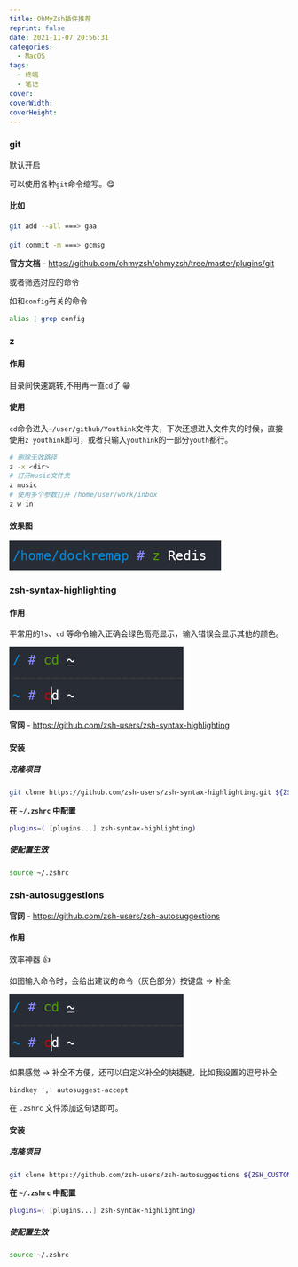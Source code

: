 ```yaml
---
title: OhMyZsh插件推荐
reprint: false
date: 2021-11-07 20:56:31
categories:
  - MacOS
tags:
  - 终端
  - 笔记
cover:
coverWidth:
coverHeight:
---
```


### git

默认开启

可以使用各种`git`命令缩写。😋

#### 比如

```bash
git add --all ===> gaa

git commit -m ===> gcmsg
```

**官方文档** - <https://github.com/ohmyzsh/ohmyzsh/tree/master/plugins/git>

或者筛选对应的命令

如和`config`有关的命令

```bash
alias | grep config
```

### z

#### 作用

目录间快速跳转,不用再一直`cd`了 😁

#### 使用

`cd`命令进入`~/user/github/Youthink`文件夹，下次还想进入文件夹的时候，直接使用`z youthink`即可，或者只输入`youthink`的一部分`youth`都行。

```bash
# 删除无效路径
z -x <dir>
# 打开music文件夹
z music
# 使用多个参数打开 /home/user/work/inbox
z w in
```

#### 效果图

![](/images/f043c56c18656d68d4a89862bf47c65b.png)

### zsh-syntax-highlighting

#### 作用

平常用的`ls`、`cd` 等命令输入正确会绿色高亮显示，输入错误会显示其他的颜色。

![](/images/878b7471bbcef580c46d52156502de15.png)

**官网** - <https://github.com/zsh-users/zsh-syntax-highlighting>

#### 安装

##### 克隆项目

```bash
git clone https://github.com/zsh-users/zsh-syntax-highlighting.git ${ZSH_CUSTOM:-~/.oh-my-zsh/custom}/plugins/zsh-syntax-highlighting
```

**在 `~/.zshrc` 中配置**

```bash
plugins=( [plugins...] zsh-syntax-highlighting)
```

##### 使配置生效

```bash
source ~/.zshrc
```

### zsh-autosuggestions

**官网** - <https://github.com/zsh-users/zsh-autosuggestions>

#### 作用

效率神器 👍

如图输入命令时，会给出建议的命令（灰色部分）按键盘 → 补全

![](/images/878b7471bbcef580c46d52156502de15.png)

如果感觉 → 补全不方便，还可以自定义补全的快捷键，比如我设置的逗号补全

```shell
bindkey ',' autosuggest-accept
```

在 `.zshrc` 文件添加这句话即可。

#### 安装

##### 克隆项目

```bash
git clone https://github.com/zsh-users/zsh-autosuggestions ${ZSH_CUSTOM:-~/.oh-my-zsh/custom}/plugins/zsh-autosuggestions
```

**在 `~/.zshrc` 中配置**

```bash
plugins=( [plugins...] zsh-syntax-highlighting)
```

##### 使配置生效

```bash
source ~/.zshrc
```

